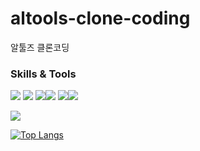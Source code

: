 # altools-clone-coding
알툴즈 클론코딩

### Skills & Tools
<img src="https://img.shields.io/badge/html5-E34F26?style=for-the-badge&logo=html5&logoColor=white"/> <img src="https://img.shields.io/badge/tailwindcss-06B6D4?style=for-the-badge&logo=tailwindcss&logoColor=white"/> <img src="https://img.shields.io/badge/sass-CC6699?style=for-the-badge&logo=sass&logoColor=white"/><img src="https://img.shields.io/badge/css3-1572B6?style=for-the-badge&logo=css3&logoColor=white"/>
<img src="https://img.shields.io/badge/gulp-CF4647?style=for-the-badge&logo=gulp&logoColor=white"/><img src="https://img.shields.io/badge/jquery-0769AD?style=for-the-badge&logo=jquery&logoColor=white"/>

<img src="https://img.shields.io/badge/visualstudiocode-007ACC?style=for-the-badge&logo=visualstudiocode&logoColor=white"/>


[![Top Langs](https://github-readme-stats.vercel.app/api/top-langs/?username=myday801&layout=compact)](https://github.com/myday801/github-readme-stats)
